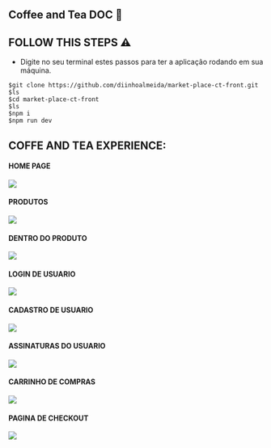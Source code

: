 ## Coffee and Tea DOC 🏫

## FOLLOW THIS STEPS ⚠️

-   Digite no seu terminal estes passos para ter a aplicação rodando em sua máquina.
```
$git clone https://github.com/diinhoalmeida/market-place-ct-front.git
$ls
$cd market-place-ct-front
$ls
$npm i
$npm run dev
```

## COFFE AND TEA EXPERIENCE:

#### HOME PAGE

![](https://live.staticflickr.com/65535/52484184789_a5ec47118c_w.jpg)

#### PRODUTOS

![](https://live.staticflickr.com/65535/52484184859_86bd3aca8f_w.jpg)

#### DENTRO DO PRODUTO

![](https://live.staticflickr.com/65535/52484462318_f353fcf973_w.jpg)

#### LOGIN DE USUARIO

![](https://live.staticflickr.com/65535/52484388070_7141013724_z.jpg)

#### CADASTRO DE USUARIO

![](https://live.staticflickr.com/65535/52484462398_98aa50c262_z.jpg)

#### ASSINATURAS DO USUARIO

![](https://live.staticflickr.com/65535/52483417782_8469bcb81f_z.jpg)

#### CARRINHO DE COMPRAS

![](https://live.staticflickr.com/65535/52483915126_56a5639c77_w.jpg)

#### PAGINA DE CHECKOUT

![](https://live.staticflickr.com/65535/52484462553_b93a200401.jpg)
